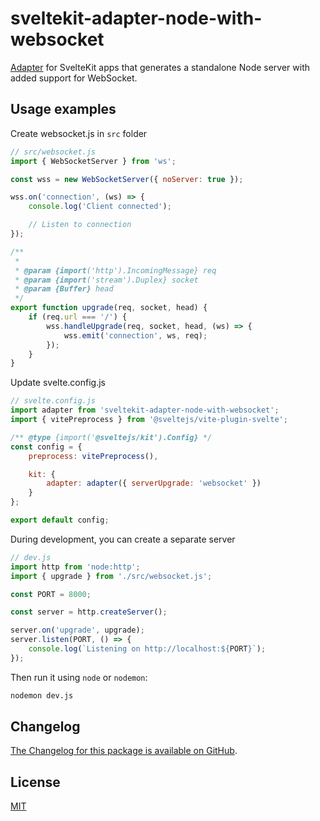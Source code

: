 # sveltekit-adapter-node-with-websocket

[Adapter](https://kit.svelte.dev/docs/adapters) for SvelteKit apps that generates a standalone Node server with added support for WebSocket.

## Usage examples

Create websocket.js in `src` folder

```js
// src/websocket.js
import { WebSocketServer } from 'ws';

const wss = new WebSocketServer({ noServer: true });

wss.on('connection', (ws) => {
	console.log('Client connected');

	// Listen to connection
});

/**
 *
 * @param {import('http').IncomingMessage} req
 * @param {import('stream').Duplex} socket
 * @param {Buffer} head
 */
export function upgrade(req, socket, head) {
	if (req.url === '/') {
		wss.handleUpgrade(req, socket, head, (ws) => {
			wss.emit('connection', ws, req);
		});
	}
}
```

Update svelte.config.js

```js
// svelte.config.js
import adapter from 'sveltekit-adapter-node-with-websocket';
import { vitePreprocess } from '@sveltejs/vite-plugin-svelte';

/** @type {import('@sveltejs/kit').Config} */
const config = {
	preprocess: vitePreprocess(),

	kit: {
		adapter: adapter({ serverUpgrade: 'websocket' })
	}
};

export default config;
```

During development, you can create a separate server

```js
// dev.js
import http from 'node:http';
import { upgrade } from './src/websocket.js';

const PORT = 8000;

const server = http.createServer();

server.on('upgrade', upgrade);
server.listen(PORT, () => {
	console.log(`Listening on http://localhost:${PORT}`);
});
```

Then run it using `node` or `nodemon`:

```bash
nodemon dev.js
```

## Changelog

[The Changelog for this package is available on GitHub](https://github.com/sveltejs/kit/blob/main/packages/adapter-node/CHANGELOG.md).

## License

[MIT](LICENSE)
